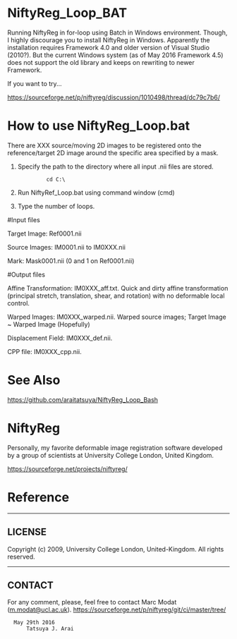 # NiftyReg_Loop_BAT
Running NiftyReg in for-loop using Batch in Windows environment. Though, I highly discourage you to install NiftyReg in Windows. Apparently the installation requires Framework 4.0 and older version of Visual Studio (2010?). But the current Windows system (as of May 2016 Framework 4.5) does not support the old library and keeps on rewriting to newer Framework.

If you want to try...

https://sourceforge.net/p/niftyreg/discussion/1010498/thread/dc79c7b6/

# How to use NiftyReg_Loop.bat

There are XXX source/moving 2D images to be registered onto the reference/target 2D image around the specific area specified by a mask.   

1. Specify the path to the directory where all input .nii files are stored. 

                cd C:\

2. Run NiftyRef_Loop.bat using command window (cmd)
3. Type the number of loops.

#Input files

  Target Image: Ref0001.nii
  
  Source Images: IM0001.nii to IM0XXX.nii
  
  Mark: Mask0001.nii (0 and 1 on Ref0001.nii)
  

#Output files

  Affine Transformation: IM0XXX_aff.txt.
    Quick and dirty affine transformation (principal stretch, translation, shear, and rotation) with no deformable local control.
    
  Warped Images: IM0XXX_warped.nii.
    Warped source images; Target Image ~ Warped Image (Hopefully)
    
  Displacement Field: IM0XXX_def.nii.
  
  CPP file: IM0XXX_cpp.nii.
  
# See Also
https://github.com/araitatsuya/NiftyReg_Loop_Bash
  
# NiftyReg
Personally, my favorite deformable image registration software developed by a group of scientists at University College London, United Kingdom. 

https://sourceforge.net/projects/niftyreg/

# Reference
---------
LICENSE
---------
Copyright (c) 2009, University College London, United-Kingdom. All rights reserved.

---------
CONTACT
---------
For any comment, please, feel free to contact Marc Modat (m.modat@ucl.ac.uk).
https://sourceforge.net/p/niftyreg/git/ci/master/tree/

      May 29th 2016
          Tatsuya J. Arai 
